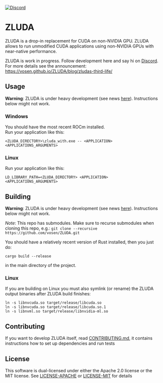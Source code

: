 [![Discord](https://img.shields.io/badge/Discord-%235865F2.svg?style=for-the-badge&logo=discord&logoColor=white)](https://discord.gg/sg6BNzXuc7)

# ZLUDA

ZLUDA is a drop-in replacement for CUDA on non-NVIDIA GPU. ZLUDA allows to run unmodified CUDA applications using non-NVIDIA GPUs with near-native performance.

ZLUDA is work in progress. Follow development here and say hi on [Discord](https://discord.gg/sg6BNzXuc7). For more details see the announcement: https://vosen.github.io/ZLUDA/blog/zludas-third-life/


## Usage
**Warning**: ZLUDA is under heavy development (see news [here](https://vosen.github.io/ZLUDA/blog/zludas-third-life/)). Instructions below might not work.

### Windows
You should have the most recent ROCm  installed.\
Run your application like this:
```
<ZLUDA_DIRECTORY>\zluda_with.exe -- <APPLICATION> <APPLICATIONS_ARGUMENTS>
```

### Linux

Run your application like this:
```
LD_LIBRARY_PATH=<ZLUDA_DIRECTORY> <APPLICATION> <APPLICATIONS_ARGUMENTS>
```

## Building
**Warning**: ZLUDA is under heavy development (see news [here](https://vosen.github.io/ZLUDA/blog/zludas-third-life/)). Instructions below might not work.

_Note_: This repo has submodules. Make sure to recurse submodules when cloning this repo, e.g.: `git clone --recursive https://github.com/vosen/ZLUDA.git`

 You should have a relatively recent version of Rust installed, then you just do:

```
cargo build --release
```
in the main directory of the project.  
### Linux

If you are building on Linux you must also symlink (or rename) the ZLUDA output binaries after ZLUDA build finishes:
```
ln -s libnvcuda.so target/release/libcuda.so
ln -s libnvcuda.so target/release/libcuda.so.1
ln -s libnvml.so target/release/libnvidia-ml.so
```

## Contributing

If you want to develop ZLUDA itself, read [CONTRIBUTING.md](CONTRIBUTING.md), it contains instructions how to set up dependencies and run tests


## License

This software is dual-licensed under either the Apache 2.0 license or the MIT license. See [LICENSE-APACHE](LICENSE-APACHE) or [LICENSE-MIT](LICENSE-MIT) for details
